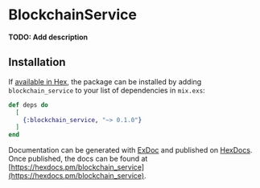 # BlockchainService

**TODO: Add description**

## Installation

If [available in Hex](https://hex.pm/docs/publish), the package can be installed
by adding `blockchain_service` to your list of dependencies in `mix.exs`:

```elixir
def deps do
  [
    {:blockchain_service, "~> 0.1.0"}
  ]
end
```

Documentation can be generated with [ExDoc](https://github.com/elixir-lang/ex_doc)
and published on [HexDocs](https://hexdocs.pm). Once published, the docs can
be found at [https://hexdocs.pm/blockchain_service](https://hexdocs.pm/blockchain_service).

